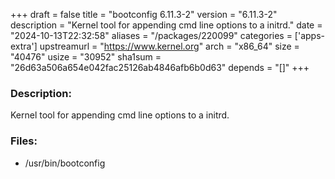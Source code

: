 +++
draft = false
title = "bootconfig 6.11.3-2"
version = "6.11.3-2"
description = "Kernel tool for appending cmd line options to a initrd."
date = "2024-10-13T22:32:58"
aliases = "/packages/220099"
categories = ['apps-extra']
upstreamurl = "https://www.kernel.org"
arch = "x86_64"
size = "40476"
usize = "30952"
sha1sum = "26d63a506a654e042fac25126ab4846afb6b0d63"
depends = "[]"
+++
### Description: 
Kernel tool for appending cmd line options to a initrd.

### Files: 
* /usr/bin/bootconfig
